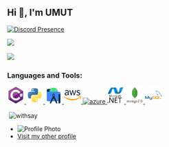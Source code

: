 <h2>Hi 👋, I'm UMUT</h2>

[![Discord Presence](https://lanyard.cnrad.dev/api/405306906278625280?idleMessage=Audentes%20fortuna%20iuvat)](https://discord.com/users/405306906278625280)
<!-- <img src="https://discord.c99.nl/widget/theme-2/405306906278625280.png"/> -->

[<img src="https://img.shields.io/discord/788400950351888425?color=5661F6&label=Nexus%20Land&style=for-the-badge" />](https://discord.gg/b2FAJmMGbY)

![](https://komarev.com/ghpvc/?username=withsay&style=for-the-badge&color=ff69b4)


<h3 align="left">Languages and Tools:</h3>
<p align="left">
  <a href="https://www.w3schools.com/cs/" target="_blank" rel="noreferrer">
    <img src="https://raw.githubusercontent.com/devicons/devicon/master/icons/csharp/csharp-original.svg" alt="csharp" width="40" height="40"/>
  </a>
  <a href="https://www.python.org" target="_blank" rel="noreferrer">
    <img src="https://raw.githubusercontent.com/devicons/devicon/master/icons/python/python-original.svg" alt="python" width="40" height="40"/>
  </a>
  <a href="https://developer.android.com/studio" target="_blank" rel="noreferrer">
    <img src="https://raw.githubusercontent.com/devicons/devicon/master/icons/androidstudio/androidstudio-original.svg" alt="androidstudio" width="40" height="40"/>
  </a>
  <a href="https://aws.amazon.com" target="_blank" rel="noreferrer">
    <img src="https://raw.githubusercontent.com/devicons/devicon/master/icons/amazonwebservices/amazonwebservices-original-wordmark.svg" alt="aws" width="40" height="40"/>
  </a>
  <a href="https://azure.microsoft.com/en-in/" target="_blank" rel="noreferrer">
    <img src="https://www.vectorlogo.zone/logos/microsoft_azure/microsoft_azure-icon.svg" alt="azure" width="40" height="40"/>
  </a>
  <a href="https://dotnet.microsoft.com/" target="_blank" rel="noreferrer">
    <img src="https://raw.githubusercontent.com/devicons/devicon/master/icons/dot-net/dot-net-original-wordmark.svg" alt="dotnet" width="40" height="40"/>
  </a>
  <a href="https://www.mongodb.com/" target="_blank" rel="noreferrer">
    <img src="https://raw.githubusercontent.com/devicons/devicon/master/icons/mongodb/mongodb-original-wordmark.svg" alt="mongodb" width="40" height="40"/>
  </a>
  <a href="https://www.mysql.com/" target="_blank" rel="noreferrer">
    <img src="https://raw.githubusercontent.com/devicons/devicon/master/icons/mysql/mysql-original-wordmark.svg" alt="mysql" width="40" height="40"/>
  </a>
</p>


<p>&nbsp;<img align="center" src="https://github-readme-stats.vercel.app/api?username=withsay&show_icons=true&locale=TR&theme=dark" alt="withsay" /></p>


- ![Profile Photo](https://avatars.githubusercontent.com/u/49319271?v=4)
- [Visit my other profile](https://github.com/withsay)